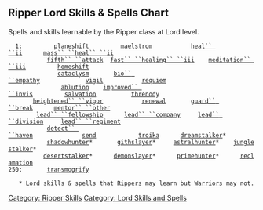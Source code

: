 ## Ripper Lord Skills & Spells Chart

Spells and skills learnable by the Ripper class at Lord level.

`  1:         `[`planeshift`](planeshift "wikilink")`         `[`maelstrom`](maelstrom "wikilink")`           `[`heal`` ``ii`](heal_ii "wikilink")`      `[`mass`` ``heal`` ``ii`](mass_heal_ii "wikilink")  
`           `[`fifth`` ``attack`](fifth_attack "wikilink")`  `[`fast`` ``healing`` ``iii`](fast_healing_iii "wikilink")`    `[`meditation`` ``iii`](meditation_iii "wikilink")`         `[`homeshift`](homeshift "wikilink")  
`              `[`cataclysm`](cataclysm "wikilink")`       `[`bio`` ``empathy`](bio_empathy "wikilink")`             `[`vigil`](vigil "wikilink")`           `[`requiem`](requiem "wikilink")  
`               `[`ablution`](ablution "wikilink")`    `[`improved`` ``invis`](improved_invis "wikilink")`         `[`salvation`](salvation "wikilink")`          `[`threnody`](threnody "wikilink")  
`       `[`heightened`` ``vigor`](heightened_vigor "wikilink")`           `[`renewal`](renewal "wikilink")`       `[`guard`` ``break`](guard_break "wikilink")`      `[`mentor`` ``other`](mentor_other "wikilink")  
`        `[`lead`` ``fellowship`](lead_fellowship "wikilink")`      `[`lead`` ``company`](lead_company "wikilink")`     `[`lead`` ``division`](lead_division "wikilink")`     `[`lead`` ``regiment`](lead_regiment "wikilink")  
`           `[`detect`` ``haven`](detect_haven "wikilink")`              `[`send`](send "wikilink")`            `[`troika`](troika "wikilink")`      `[`dreamstalker`](Ripper_Hunting_Skills.md "wikilink")`*`  
`           `[`shadowhunter`](Ripper_Hunting_Skills.md "wikilink")`*       `[`githslayer`](Ripper_Hunting_Skills.md "wikilink")`*     `[`astralhunter`](Ripper_Hunting_Skills.md "wikilink")`*    `[`junglestalker`](Ripper_Hunting_Skills.md "wikilink")`*`  
`          `[`desertstalker`](Ripper_Hunting_Skills.md "wikilink")`*      `[`demonslayer`](Ripper_Hunting_Skills.md "wikilink")`*      `[`primehunter`](Ripper_Hunting_Skills.md "wikilink")`*      `[`reclamation`](Reclamation.md "wikilink")  
`250:       `[`transmogrify`](Transmogrify.md "wikilink")  
  
`   * `[`Lord`](:Category:_Lord.md "wikilink")` skills & spells that `[`Rippers`](:Category:_Rippers.md "wikilink")` may learn but `[`Warriors`](:Category:_Warriors.md "wikilink")` may not.`

[Category: Ripper Skills](Category:_Ripper_Skills "wikilink") [Category:
Lord Skills and Spells](Category:_Lord_Skills_and_Spells "wikilink")

